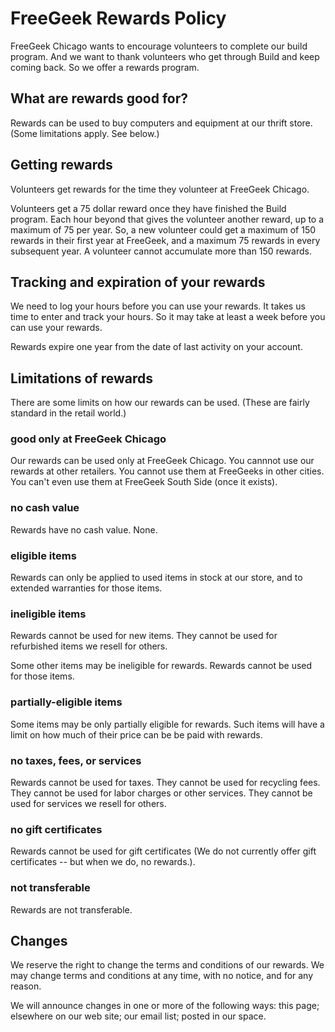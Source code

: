 # FreeGeek Rewards Policy

FreeGeek Chicago wants to encourage volunteers to complete our build program. And we want to thank volunteers who get through Build and keep coming back. So we offer a rewards program.


## What are rewards good for?
Rewards can be used to buy computers and equipment at our thrift store. (Some limitations apply. See below.)


## Getting rewards
Volunteers get rewards for the time they volunteer at FreeGeek Chicago.

Volunteers get a 75 dollar reward once they have finished the Build program. Each hour beyond that gives the volunteer another reward, up to a maximum of 75 per year. So, a new volunteer could get a maximum of 150 rewards in their first year at FreeGeek, and a maximum 75 rewards in every subsequent year. A volunteer cannot accumulate more than 150 rewards.


## Tracking and expiration of your rewards
We need to log your hours before you can use your rewards. It takes us time to enter and track your hours. So it may take at least a week before you can use your rewards.

Rewards expire one year from the date of last activity on your account.


## Limitations of rewards
There are some limits on how our rewards can be used. (These are fairly standard in the retail world.)

### good only at FreeGeek Chicago
Our rewards can be used only at FreeGeek Chicago. You cannnot use our rewards at other retailers. You cannot use them at FreeGeeks in other cities. You can't even use them at FreeGeek South Side (once it exists).

### no cash value
Rewards have no cash value. None.

### eligible items
Rewards can only be applied to used items in stock at our store, and to extended warranties for those items.

### ineligible items
Rewards cannot be used for new items. They cannot be used for refurbished items we resell for others.

Some other items may be ineligible for rewards. Rewards cannot be used for those items.

### partially-eligible items
Some items may be only partially eligible for rewards. Such items will have a limit on how much of their price can be be paid with rewards.

### no taxes, fees, or services
Rewards cannot be used for taxes. They cannot be used for recycling fees. They cannot be used for labor charges or other services. They cannot be used for services we resell for others.

### no gift certificates
Rewards cannot be used for gift certificates (We do not currently offer gift certificates -- but when we do, no rewards.).

### not transferable
Rewards are not transferable.


## Changes
We reserve the right to change the terms and conditions of our rewards. We may change terms and conditions at any time, with no notice, and for any reason.

We will announce changes in one or more of the following ways: this page; elsewhere on our web site; our email list; posted in our space.

